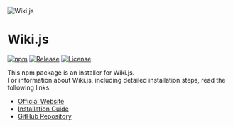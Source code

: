 ![Wiki.js](https://raw.githubusercontent.com/Requarks/wiki-site/1.0/assets/images/logo.png)

# Wiki.js

[![npm](https://img.shields.io/npm/v/wiki.js.svg?style=flat-square)](https://github.com/Requarks)
[![Release](https://img.shields.io/github/release/Requarks/wiki.svg?style=flat-square&maxAge=3600)](https://github.com/Requarks/wiki/releases)
[![License](https://img.shields.io/badge/license-AGPLv3-blue.svg?style=flat-square)](https://github.com/requarks/wiki/blob/master/LICENSE)

This npm package is an installer for Wiki.js.  
For information about Wiki.js, including detailed installation steps, read the following links:

- [Official Website](https://wiki.js.org/)
- [Installation Guide](https://wiki.js.org/get-started.html)
- [GitHub Repository](https://github.com/Requarks/wiki)
